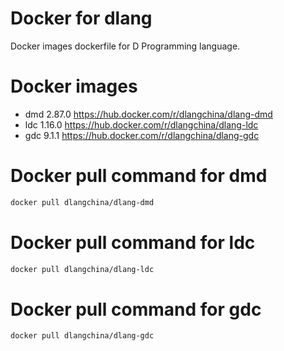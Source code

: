 # Docker for dlang
Docker images dockerfile for D Programming language.

# Docker images
 * dmd 2.87.0 https://hub.docker.com/r/dlangchina/dlang-dmd
 * ldc 1.16.0 https://hub.docker.com/r/dlangchina/dlang-ldc
 * gdc 9.1.1 https://hub.docker.com/r/dlangchina/dlang-gdc

# Docker pull command for dmd
```bash
docker pull dlangchina/dlang-dmd
```

# Docker pull command for ldc
```bash
docker pull dlangchina/dlang-ldc
```

# Docker pull command for gdc
```bash
docker pull dlangchina/dlang-gdc
```
